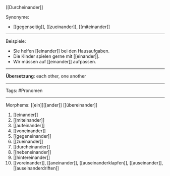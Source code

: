 [[Durcheinander]]

Synonyme:
- [[gegenseitig]], [[zueinander]], [[miteinander]]

---

Beispiele:

- Sie helfen [[einander]] bei den Hausaufgaben.
- Die Kinder spielen gerne mit [[einander]].
- Wir müssen auf [[einander]] aufpassen.

---
**Übersetzung**: each other, one another

---

Tags:
#Pronomen

---

Morphems:
[[ein]][[ander]]
[[übereinander]]

1. [[einander]]
2. [[miteinander]]
3. [[aufeinander]]
4. [[voneinander]]
5. [[gegeneinander]]
6. [[zueinander]]
7. [[durcheinander]]
8. [[nebeneinander]]
9. [[hintereinander]]
10. [[voreinander]], [[aneinander]], [[auseinanderklapfen]], [[auseinander]], [[auseinanderdriften]]